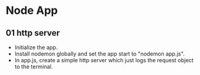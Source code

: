 # Node App

## 01 http server

* Initialize the app.
* Install nodemon globally and set the app start to "nodemon app.js".
* In app.js, create a simple http server which just logs the request object to the terminal.

